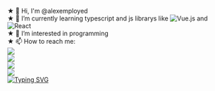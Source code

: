  ★ 👋 Hi, I'm @alexemployed<br>
 ★ 🌱 I’m currently learning typescript and js librarys like ![Vue.js](https://badges.aleen42.com/src/vue.svg) and ![React](https://badges.aleen42.com/src/react.svg)<br>
 ★ 👀 I’m interested in programming<br>
 ★ 📫 How to reach me:<br>
    <a href="https://www.instagram.com/darkedlord"><img src="https://badges.aleen42.com/src/instagram.svg"></a><br>
    <a href="https://www.twitter.com/darkedlord"><img src="https://badges.aleen42.com/src/twitter.svg"></a><br>
    <a href="https://www.facebook.com/darkedlordd"><img src="https://badges.aleen42.com/src/facebook.svg"></a><br>
    <a href="https://t.me/darkedlord"><img src="https://badges.aleen42.com/src/telegram.svg"></a><br>
    [![Typing SVG](https://readme-typing-svg.herokuapp.com?font=Source+Sans+Pro&weight=600&pause=1000&color=2002F7&center=true&vCenter=true&width=435&lines=Computer+science+student+%F0%9F%99%82;Happy+Hacking!+%F0%9F%99%82)](https://git.io/typing-svg)
    

 
<!--
**alexemployed/alexemployed** is a ✨ _special_ ✨ repository because its `README.md` (this file) appears on your GitHub profile.

Here are some ideas to get you started:

- 🔭 I’m currently working on ...
- 🌱 I’m currently learning ...
- 👯 I’m looking to collaborate on ...
- 🤔 I’m looking for help with ...
- 💬 Ask me about ...
- 📫 How to reach me: ...
- 😄 Pronouns: ...
- ⚡ Fun fact: ...
-->

 
